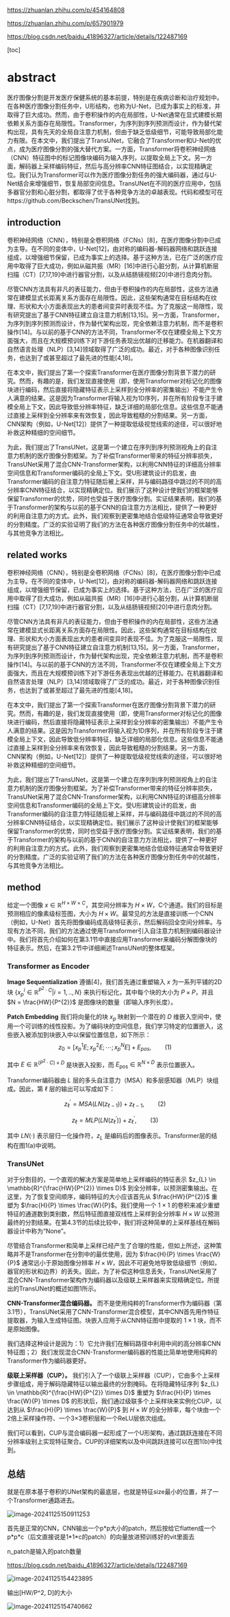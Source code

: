 https://zhuanlan.zhihu.com/p/454164808

https://zhuanlan.zhihu.com/p/657901979

https://blog.csdn.net/baidu_41896327/article/details/122487169

[toc]



# abstract

医疗图像分割是开发医疗保健系统的基本前提，特别是在疾病诊断和治疗规划中。在各种医疗图像分割任务中，U形结构，也称为U-Net，已成为事实上的标准，并取得了巨大成功。然而，由于卷积操作的内在局部性，U-Net通常在显式建模长期依赖关系方面存在局限性。Transformer，为序列到序列预测而设计，作为替代架构出现，具有先天的全局自注意力机制，但由于缺乏低级细节，可能导致局部化能力有限。在本文中，我们提出了TransUNet，它融合了Transformer和U-Net的优点，成为医疗图像分割的强大替代方案。一方面，Transformer将卷积神经网络（CNN）特征图中的标记图像块编码为输入序列，以提取全局上下文。另一方面，解码器上采样编码特征，然后与高分辨率CNN特征图结合，以实现精确定位。我们认为Transformer可以作为医疗图像分割任务的强大编码器，通过与U-Net结合来增强细节，恢复局部空间信息。TransUNet在不同的医疗应用中，包括多器官分割和心脏分割，都取得了优于各种竞争方法的卓越表现。代码和模型可在https://github.com/Beckschen/TransUNet找到。

## introduction

卷积神经网络（CNN），特别是全卷积网络（FCNs）[8]，在医疗图像分割中已成为主导。在不同的变体中，U-Net[12]，由对称的编码器-解码器网络和跳跃连接组成，以增强细节保留，已成为事实上的选择。基于这种方法，已在广泛的医疗应用中取得了巨大成功，例如从磁共振（MR）[16]中进行心脏分割，从计算机断层扫描（CT）[7,17,19]中进行器官分割，以及从结肠镜视频[20]中进行息肉分割。

尽管CNN方法具有非凡的表征能力，但由于卷积操作的内在局部性，这些方法通常在建模显式长距离关系方面存在局限性。因此，这些架构通常在目标结构在纹理、形状和大小方面表现出大的患者间变异时表现不佳。为了克服这一局限性，现有研究提出了基于CNN特征建立自注意力机制[13,15]。另一方面，Transformer，为序列到序列预测而设计，作为替代架构出现，完全依赖注意力机制，而不是卷积操作[14]。与以前的基于CNN的方法不同，Transformer不仅在建模全局上下文方面强大，而且在大规模预训练下对下游任务表现出优越的迁移能力。在机器翻译和自然语言处理（NLP）[3,14]领域取得了广泛的成功。最近，对于各种图像识别任务，也达到了或甚至超过了最先进的性能[4,18]。

在本文中，我们提出了第一个探索Transformer在医疗图像分割背景下潜力的研究。然而，有趣的是，我们发现直接使用（即，使用Transformer对标记化的图像块进行编码，然后直接将隐藏特征表示上采样到全分辨率的密集输出）不能产生令人满意的结果。这是因为Transformer将输入视为1D序列，并在所有阶段专注于建模全局上下文，因此导致低分辨率特征，缺乏详细的局部化信息。这些信息不能通过直接上采样到全分辨率来有效恢复，因此导致粗糙的分割结果。另一方面，CNN架构（例如，U-Net[12]）提供了一种提取低级视觉线索的途径，可以很好地补救这种精细的空间细节。

为此，我们提出了TransUNet，这是第一个建立在序列到序列预测视角上的自注意力机制的医疗图像分割框架。为了补偿Transformer带来的特征分辨率损失，TransUNet采用了混合CNN-Transformer架构，以利用CNN特征的详细高分辨率空间信息和Transformer编码的全局上下文。受U形建筑设计的启发，由Transformer编码的自注意力特征随后被上采样，并与编码路径中跳过的不同的高分辨率CNN特征结合，以实现精确定位。我们展示了这种设计使我们的框架能够保留Transformer的优势，同时也受益于医疗图像分割。实证结果表明，我们的基于Transformer的架构与以前的基于CNN的自注意力方法相比，提供了一种更好的利用自注意力的方式。此外，我们观察到更密集地结合低级特征通常会导致更好的分割精度。广泛的实验证明了我们的方法在各种医疗图像分割任务中的优越性，与其他竞争方法相比。

## related works

卷积神经网络（CNN），特别是全卷积网络（FCNs）[8]，在医疗图像分割中已成为主导。在不同的变体中，U-Net[12]，由对称的编码器-解码器网络和跳跃连接组成，以增强细节保留，已成为事实上的选择。基于这种方法，已在广泛的医疗应用中取得了巨大成功，例如从磁共振（MR）[16]中进行心脏分割，从计算机断层扫描（CT）[7,17,19]中进行器官分割，以及从结肠镜视频[20]中进行息肉分割。

尽管CNN方法具有非凡的表征能力，但由于卷积操作的内在局部性，这些方法通常在建模显式长距离关系方面存在局限性。因此，这些架构通常在目标结构在纹理、形状和大小方面表现出大的患者间变异时表现不佳。为了克服这一局限性，现有研究提出了基于CNN特征建立自注意力机制[13,15]。另一方面，Transformer，为序列到序列预测而设计，作为替代架构出现，完全依赖注意力机制，而不是卷积操作[14]。与以前的基于CNN的方法不同，Transformer不仅在建模全局上下文方面强大，而且在大规模预训练下对下游任务表现出优越的迁移能力。在机器翻译和自然语言处理（NLP）[3,14]领域取得了广泛的成功。最近，对于各种图像识别任务，也达到了或甚至超过了最先进的性能[4,18]。

在本文中，我们提出了第一个探索Transformer在医疗图像分割背景下潜力的研究。然而，有趣的是，我们发现直接使用（即，使用Transformer对标记化的图像块进行编码，然后直接将隐藏特征表示上采样到全分辨率的密集输出）不能产生令人满意的结果。这是因为Transformer将输入视为1D序列，并在所有阶段专注于建模全局上下文，因此导致低分辨率特征，缺乏详细的局部化信息。这些信息不能通过直接上采样到全分辨率来有效恢复，因此导致粗糙的分割结果。另一方面，CNN架构（例如，U-Net[12]）提供了一种提取低级视觉线索的途径，可以很好地补救这种精细的空间细节。

为此，我们提出了TransUNet，这是第一个建立在序列到序列预测视角上的自注意力机制的医疗图像分割框架。为了补偿Transformer带来的特征分辨率损失，TransUNet采用了混合CNN-Transformer架构，以利用CNN特征的详细高分辨率空间信息和Transformer编码的全局上下文。受U形建筑设计的启发，由Transformer编码的自注意力特征随后被上采样，并与编码路径中跳过的不同的高分辨率CNN特征结合，以实现精确定位。我们展示了这种设计使我们的框架能够保留Transformer的优势，同时也受益于医疗图像分割。实证结果表明，我们的基于Transformer的架构与以前的基于CNN的自注意力方法相比，提供了一种更好的利用自注意力的方式。此外，我们观察到更密集地结合低级特征通常会导致更好的分割精度。广泛的实验证明了我们的方法在各种医疗图像分割任务中的优越性，与其他竞争方法相比。

## method

给定一个图像 $x \in \mathbb{R}^{H \times W \times C}$，其空间分辨率为 $H \times W$，C个通道。我们的目标是预测相应的像素级标签图，大小为 $H \times W$。最常见的方法是直接训练一个CNN（例如，U-Net）首先将图像编码成高级特征表示，然后解码回全空间分辨率。与现有方法不同，我们的方法通过使用Transformer引入自注意力机制到编码器设计中。我们将首先介绍如何在第3.1节中直接应用Transformer来编码分解图像块的特征表示。然后，在第3.2节中详细阐述TransUNet的整体框架。

### Transformer as Encoder

**Image Sequentialization** 遵循[4]，我们首先通过重塑输入 $x$ 为一系列平铺的2D块 $\{x_{p}^{i} \in \mathbb{R}^{P^{2} \cdot C} | i = 1, .., N\}$ 来执行标记化，其中每个块的大小为 $P \times P$，并且 $N = \frac{HW}{P^{2}}$ 是图像块的数量（即输入序列长度）。

**Patch Embedding** 我们将向量化的块 $x_{p}$ 映射到一个潜在的 $D$ 维嵌入空间中，使用一个可训练的线性投影。为了编码块的空间信息，我们学习特定的位置嵌入，这些嵌入被添加到块嵌入中以保留位置信息，如下所示：
$$
z_{0}=\left[x_{p}^{1} E; x_{p}^{2} E;\cdots; x_{p}^{N} E\right]+E_{pos}, \qquad (1)
$$

其中 $E\in \mathbb{R}^{\left(P^{2}\cdot C\right)\times D}$ 是块嵌入投影，而 $E_{\text{pos}}\in \mathbb{R}^{N\times D}$ 表示位置嵌入。

Transformer编码器由 $L$ 层的多头自注意力（MSA）和多层感知器（MLP）块组成。因此，第 $\ell$ 层的输出可以写成如下：

$$
z_{\ell}^{\prime}=MSA\left(LN\left(z_{\ell-1}\right)\right)+z_{\ell-1}, \qquad (2)
$$

$$
z_{\ell}=MLP\left(LN\left(z_{\ell}^{\prime}\right)\right)+z_{\ell}^{\prime}, \qquad (3)
$$

其中 $LN(\cdot)$ 表示层归一化操作符，$z_{L}$ 是编码后的图像表示。Transformer层的结构在图1(a)中说明。



### TransUNet

对于分割目的，一个直观的解决方案是简单地上采样编码的特征表示 $z_{L} \in \mathbb{R}^{\frac{HW}{P^{2}} \times D}$ 到全分辨率，以预测密集输出。在这里，为了恢复空间顺序，编码特征的大小应该首先从 $\frac{HW}{P^{2}}$ 重塑为 $\frac{H}{P} \times \frac{W}{P}$。我们使用一个 $1 \times 1$ 的卷积来减少重塑特征的通道数到类别数，然后特征图直接双线性上采样到全分辨率 $H \times W$ 以预测最终的分割结果。在第4.3节的后续比较中，我们将这种简单的上采样基线在解码器设计中称为“None”。

尽管结合Transformer和简单上采样已经产生了合理的性能，但如上所述，这种策略并不是Transformer在分割中的最优使用，因为 $\frac{H}{P} \times \frac{W}{P}$ 通常远小于原始图像分辨率 $H \times W$，因此不可避免地导致低级细节（例如，器官的形状和边界）的丢失。因此，为了补偿这种信息丢失，TransUNet采用了混合CNN-Transformer架构作为编码器以及级联上采样器来实现精确定位。所提出的TransUNet的概述如图1所示。

**CNN-Transformer混合编码器。** 而不是使用纯粹的Transformer作为编码器（第3.1节），TransUNet采用了CNN-Transformer混合模型，其中CNN首先用作特征提取器，为输入生成特征图。块嵌入应用于从CNN特征图中提取的 $1 \times 1$ 块，而不是原始图像。

我们选择这种设计是因为：1）它允许我们在解码路径中利用中间的高分辨率CNN特征图；2）我们发现混合CNN-Transformer编码器的性能比简单地使用纯粹的Transformer作为编码器更好。

**级联上采样器（CUP）。** 我们引入了一个级联上采样器（CUP），它由多个上采样步骤组成，用于解码隐藏特征以输出最终的分割掩码。在将隐藏特征序列 $z_{L} \in \mathbb{R}^{\frac{HW}{P^{2}} \times D}$ 重塑为 $\frac{H}{P} \times \frac{W}{P} \times D$ 的形状后，我们通过级联多个上采样块来实例化CUP，以达到从 $\frac{H}{P} \times \frac{W}{P}$ 到 $H \times W$ 的全分辨率，每个块由一个2倍上采样操作符、一个3×3卷积层和一个ReLU层依次组成。

我们可以看到，CUP与混合编码器一起形成了一个U形架构，通过跳跃连接在不同分辨率级别上实现特征聚合。CUP的详细架构以及中间跳跃连接可以在图1(b)中找到。



## 总结

就是在原本基于卷积的UNet架构的最底层，也就是特征size最小的位置，并了一个Transformer通路进去。

![image-20241125150911253](./assets/image-20241125150911253.png) 

首先是正常的CNN，CNN输出一个p\*p大小的patch，然后按给它flatten成一个p\*p\*c（后文直接说是1\*1\*c的patch）的向量放进预训练好的vit里面去

n_patch是输入的patch数量

https://blog.csdn.net/baidu_41896327/article/details/122487169



![image-20241125154423895](./assets/image-20241125154423895.png) 

输出[HW/P^2, D]的大小

![image-20241125154740662](./assets/image-20241125154740662.png)



